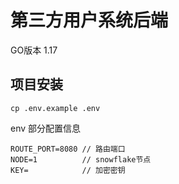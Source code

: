# 第三方用户系统后端

GO版本 1.17

## 项目安装
```
cp .env.example .env
```

env 部分配置信息
```
ROUTE_PORT=8080 // 路由端口
NODE=1          // snowflake节点
KEY=            // 加密密钥
```